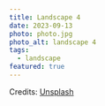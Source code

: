 ```yaml
---
title: Landscape 4
date: 2023-09-13
photo: photo.jpg
photo_alt: landscape 4
tags:
  - landscape
featured: true
---
```


Credits: [Unsplash](https://unsplash.com/fr/photos/maison-brune-pres-dun-plan-deau-zAjdgNXsMeg)

